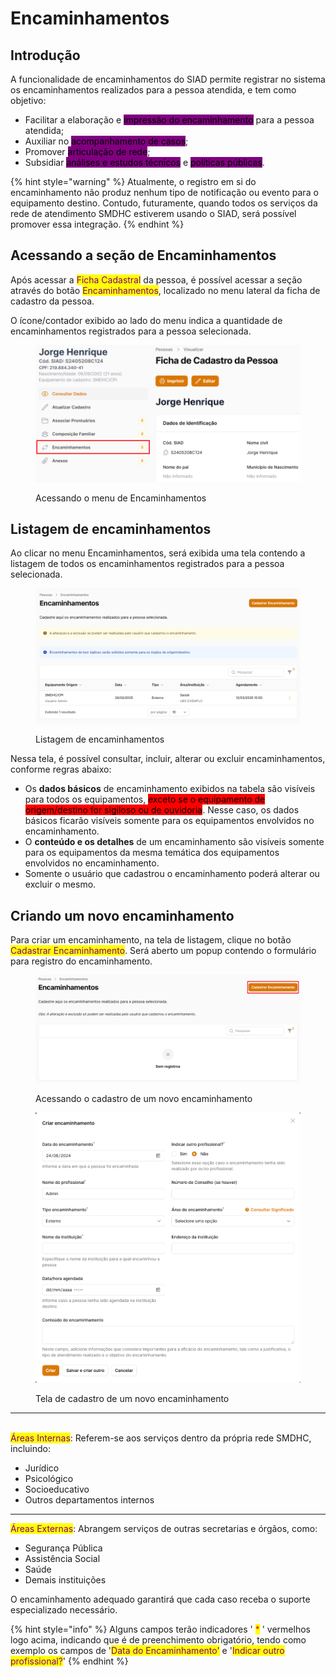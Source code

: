 # Encaminhamentos

## Introdução

A funcionalidade de encaminhamentos do SIAD permite registrar no sistema os encaminhamentos realizados para a pessoa atendida, e tem como objetivo:

* Facilitar a elaboração e <mark style="background-color:purple;">impressão do encaminhamento</mark> para a pessoa atendida;
* Auxiliar no <mark style="background-color:purple;">acompanhamento de casos</mark>;
* Promover <mark style="background-color:purple;">articulação de rede</mark>;
* Subsidiar <mark style="background-color:purple;">análises e estudos técnicos</mark> e <mark style="background-color:purple;">políticas públicas</mark>.

{% hint style="warning" %}
Atualmente, o registro em si do encaminhamento não produz nenhum tipo de notificação ou evento para o equipamento destino. Contudo, futuramente, quando todos os serviços da rede de atendimento SMDHC estiverem usando o SIAD, será possível promover essa integração.
{% endhint %}

## Acessando a seção de Encaminhamentos

Após acessar a <mark style="color:purple;">Ficha Cadastral</mark> da pessoa, é possível acessar a seção através do botão <mark style="color:purple;">Encaminhamentos</mark>, localizado no menu lateral da ficha de cadastro da pessoa.

O ícone/contador exibido ao lado do menu indica a quantidade de encaminhamentos registrados para a pessoa selecionada.

<figure><img src="../.gitbook/assets/image (2) (1) (1) (1) (1) (1) (1) (1) (1) (1) (1) (1) (1) (1) (1) (1) (1) (1) (1) (1) (1) (1) (1).png" alt=""><figcaption><p>Acessando o menu de Encaminhamentos</p></figcaption></figure>

## Listagem de encaminhamentos

Ao clicar no menu Encaminhamentos, será exibida uma tela contendo a listagem de todos os encaminhamentos registrados para a pessoa selecionada.

<figure><img src="../.gitbook/assets/image (4) (1) (1).png" alt=""><figcaption><p>Listagem de encaminhamentos</p></figcaption></figure>

Nessa tela, é possível consultar, incluir, alterar ou excluir encaminhamentos, conforme regras abaixo:

* Os **dados básicos** de encaminhamento exibidos na tabela são visíveis para todos os equipamentos, <mark style="background-color:red;">exceto se o equipamento de origem/destino for sigiloso ou de ouvidoria</mark>. Nesse caso, os dados básicos ficarão visíveis somente para os equipamentos envolvidos no encaminhamento.
* O **conteúdo e os detalhes** de um encaminhamento são visíveis somente para os equipamentos da mesma temática dos equipamentos envolvidos no encaminhamento.
* Somente o usuário que cadastrou o encaminhamento poderá alterar ou excluir o mesmo.

## Criando um novo encaminhamento

Para criar um encaminhamento, na tela de listagem, clique no botão <mark style="color:purple;">Cadastrar Encaminhamento</mark>. Será aberto um popup contendo o formulário para registro do encaminhamento.



<figure><img src="../.gitbook/assets/image (7) (1) (1) (1) (1) (1) (1).png" alt=""><figcaption><p>Acessando o cadastro de um novo encaminhamento</p></figcaption></figure>

<figure><img src="../.gitbook/assets/image (6) (1) (1) (1) (1) (1) (1) (1).png" alt=""><figcaption><p>Tela de cadastro de um novo encaminhamento</p></figcaption></figure>

***

\
<mark style="color:purple;">Áreas Internas</mark>: Referem-se aos serviços dentro da própria rede SMDHC, incluindo:

* Jurídico
* Psicológico
* Socioeducativo
* Outros departamentos internos

***

<mark style="color:purple;">Áreas Externas</mark>: Abrangem serviços de outras secretarias e órgãos, como:

* Segurança Pública
* Assistência Social
* Saúde
* Demais instituições

O encaminhamento adequado garantirá que cada caso receba o suporte especializado necessário.

{% hint style="info" %}
Alguns campos terão indicadores ' <mark style="color:red;">\*</mark> ' vermelhos logo acima, indicando que é de preenchimento obrigatório, tendo como exemplo os campos de '<mark style="color:purple;">Data do Encaminhamento'</mark> e '<mark style="color:purple;">Indicar outro profissional?</mark>'
{% endhint %}
